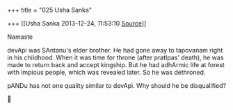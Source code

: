 +++
title = "025 Usha Sanka"

+++
[[Usha Sanka	2013-12-24, 11:53:10 [Source](https://groups.google.com/g/samskrita/c/Hd_Xp7QZ3ZM)]]



Namaste  

devApi was SAntanu's elder brother. He had gone away to tapovanam right in his childhood. When it was time for throne (after pratIpas' death), he was made to return back and accept kingship. But he had adhArmic life at forest with impious people, which was revealed later. So he was dethroned.

pANDu has not one quality similar to devApi. Why should he be disqualified?



